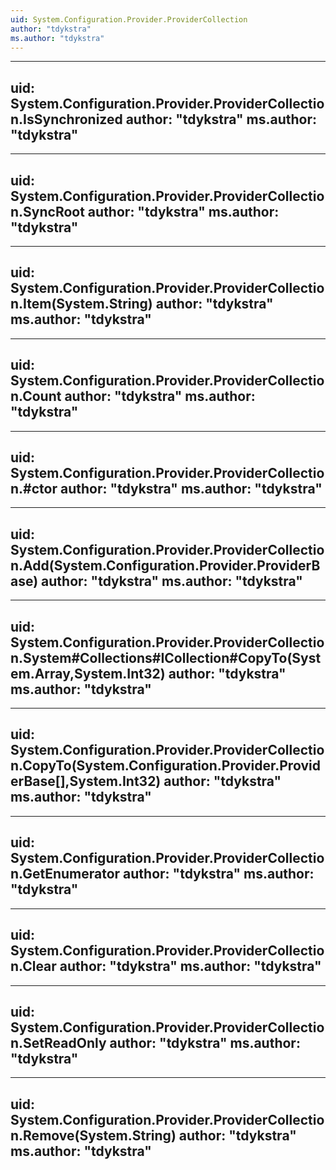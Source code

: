 ```yaml
---
uid: System.Configuration.Provider.ProviderCollection
author: "tdykstra"
ms.author: "tdykstra"
---
```


---
uid: System.Configuration.Provider.ProviderCollection.IsSynchronized
author: "tdykstra"
ms.author: "tdykstra"
---

---
uid: System.Configuration.Provider.ProviderCollection.SyncRoot
author: "tdykstra"
ms.author: "tdykstra"
---

---
uid: System.Configuration.Provider.ProviderCollection.Item(System.String)
author: "tdykstra"
ms.author: "tdykstra"
---

---
uid: System.Configuration.Provider.ProviderCollection.Count
author: "tdykstra"
ms.author: "tdykstra"
---

---
uid: System.Configuration.Provider.ProviderCollection.#ctor
author: "tdykstra"
ms.author: "tdykstra"
---

---
uid: System.Configuration.Provider.ProviderCollection.Add(System.Configuration.Provider.ProviderBase)
author: "tdykstra"
ms.author: "tdykstra"
---

---
uid: System.Configuration.Provider.ProviderCollection.System#Collections#ICollection#CopyTo(System.Array,System.Int32)
author: "tdykstra"
ms.author: "tdykstra"
---

---
uid: System.Configuration.Provider.ProviderCollection.CopyTo(System.Configuration.Provider.ProviderBase[],System.Int32)
author: "tdykstra"
ms.author: "tdykstra"
---

---
uid: System.Configuration.Provider.ProviderCollection.GetEnumerator
author: "tdykstra"
ms.author: "tdykstra"
---

---
uid: System.Configuration.Provider.ProviderCollection.Clear
author: "tdykstra"
ms.author: "tdykstra"
---

---
uid: System.Configuration.Provider.ProviderCollection.SetReadOnly
author: "tdykstra"
ms.author: "tdykstra"
---

---
uid: System.Configuration.Provider.ProviderCollection.Remove(System.String)
author: "tdykstra"
ms.author: "tdykstra"
---
